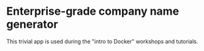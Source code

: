 # Enterprise-grade company name generator

This trivial app is used during the "intro to Docker" workshops and tutorials.
